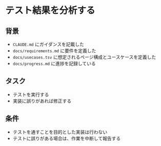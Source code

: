 # テスト結果を分析する

## 背景

- `CLAUDE.md` にガイダンスを記載した
- `docs/requirements.md` に要件を定義した
- `docs/usecases.tsv` に想定されるページ構成とユースケースを定義した
- `docs/progress.md` に進捗を記録している

## タスク

- テストを実行する
- 実装に誤りがあれば修正する

## 条件

- テストを通すことを目的とした実装は行わない
- テストに誤りがある場合は、作業を中断して報告する
